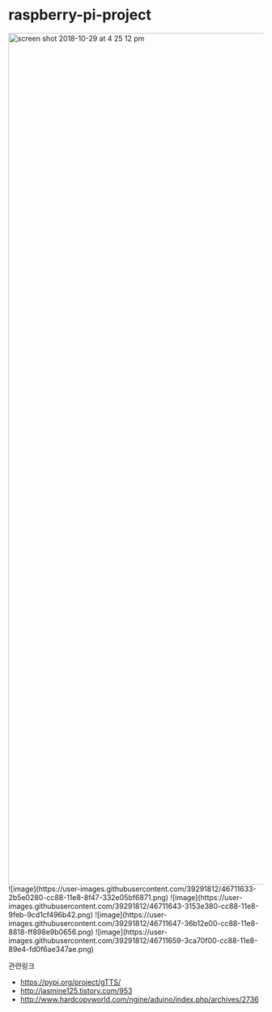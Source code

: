 # raspberry-pi-project


<img width="1680" alt="screen shot 2018-10-29 at 4 25 12 pm" src="https://user-images.githubusercontent.com/39291812/47635154-5b1d6d80-db97-11e8-920e-dd68625b8170.png">
![image](https://user-images.githubusercontent.com/39291812/46711633-2b5e0280-cc88-11e8-8f47-332e05bf6871.png)
![image](https://user-images.githubusercontent.com/39291812/46711643-3153e380-cc88-11e8-9feb-9cd1cf496b42.png)
![image](https://user-images.githubusercontent.com/39291812/46711647-36b12e00-cc88-11e8-8818-ff898e9b0656.png)
![image](https://user-images.githubusercontent.com/39291812/46711659-3ca70f00-cc88-11e8-89e4-fd0f6ae347ae.png)

관련링크
- https://pypi.org/project/gTTS/
- http://jasmine125.tistory.com/953
- http://www.hardcopyworld.com/ngine/aduino/index.php/archives/2736
